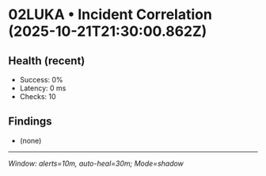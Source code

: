 # 02LUKA • Incident Correlation (2025-10-21T21:30:00.862Z)

## Health (recent)
- Success: 0%
- Latency: 0 ms
- Checks: 10

## Findings
- (none)

---
_Window: alerts=10m, auto-heal=30m; Mode=shadow_